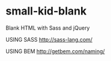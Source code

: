 # small-kid-blank
Blank HTML with Sass and jQuery


USING SASS
http://sass-lang.com/

USING BEM
http://getbem.com/naming/
